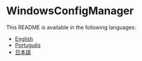 # WindowsConfigManager

This README is available in the following languages:

- [English](./README.en-US.md)
- [Português](./README.pt-BR.md)
- [日本語](./README.ja-JP.md)
